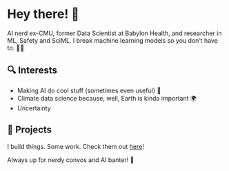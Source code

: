 # Hey there! 👋
AI nerd ex-CMU, former Data Scientist at Babylon Health, and researcher in ML, Safety and SciML. I break machine learning models so you don’t have to. 🤖💥

## 🔍 Interests
- Making AI do cool stuff (sometimes even useful) 🤯
- Climate data science because, well, Earth is kinda important 🌍
- Uncertainty

## 📂 Projects
I build things. Some work. Check them out [here](https://github.com/realjules?tab=repositories)!

Always up for nerdy convos and AI banter! 🚀

